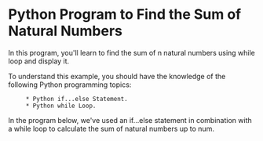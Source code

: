 # Python Program to Find the Sum of Natural Numbers
In this program, you'll learn to find the sum of n natural numbers using while loop and display it.

To understand this example, you should have the knowledge of the following Python programming topics:

         * Python if...else Statement.
         * Python while Loop.
         
In the program below, we've used an if...else statement in combination with a while loop to calculate the sum of natural numbers up to num.
